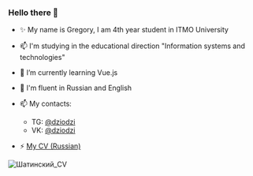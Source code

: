 <!--


**Dziodzi/Dziodzi** is a ✨ _special_ ✨ repository because its `README.md` (this file) appears on your GitHub profile.

Here are some ideas to get you started:

- 🔭 I’m currently working on ...
- 🌱 I’m currently learning JavaScript
- 👯 I’m looking to collaborate on ...
- 🤔 I’m looking for help with ...
- 💬 Ask me about ...
- 📫 How to reach me: [Telegram](tg.me/dziodzi)
- 😄 Pronouns: ...
- ⚡ Fun fact: ...
### Я ЛЮБЛЮ КОГДА ВОЛОСАТЫЕ МУЖИКИ ОБМАЗЫВАЮТСЯ МАСЛОМ!
-->




### Hello there 👋
- ✨ My name is Gregory, I am 4th year student in ITMO University 
- 📫 I'm studying in the educational direction "Information systems and technologies"
- 🌱 I’m currently learning Vue.js
- 💬 I'm fluent in Russian and English
- 📫 My contacts: 
  - TG: [@dziodzi](https://t.me/Dziodzi)
  - VK: [@dziodzi](http://vk.com/dziodzi)
 
-  ⚡ [My CV (Russian)](https://drive.google.com/file/d/1RxFZ_j4b23q9nlCBQPMZ1KksYf7VDre7/view?usp=sharing)

![Шатинский_CV](https://github.com/Dziodzi/Dziodzi/assets/79766495/9cf676b0-8d17-4195-b199-b280fe459780)

